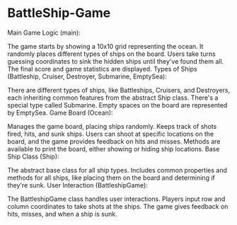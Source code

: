 # BattleShip-Game

Main Game Logic (main):

The game starts by showing a 10x10 grid representing the ocean.
It randomly places different types of ships on the board.
Users take turns guessing coordinates to sink the hidden ships until they've found them all.
The final score and game statistics are displayed.
Types of Ships (Battleship, Cruiser, Destroyer, Submarine, EmptySea):

There are different types of ships, like Battleships, Cruisers, and Destroyers, each inheriting common features from the abstract Ship class.
There's a special type called Submarine.
Empty spaces on the board are represented by EmptySea.
Game Board (Ocean):

Manages the game board, placing ships randomly.
Keeps track of shots fired, hits, and sunk ships.
Users can shoot at specific locations on the board, and the game provides feedback on hits and misses.
Methods are available to print the board, either showing or hiding ship locations.
Base Ship Class (Ship):

The abstract base class for all ship types.
Includes common properties and methods for all ships, like placing them on the board and determining if they're sunk.
User Interaction (BattleshipGame):

The BattleshipGame class handles user interactions.
Players input row and column coordinates to take shots at the ships.
The game gives feedback on hits, misses, and when a ship is sunk.
